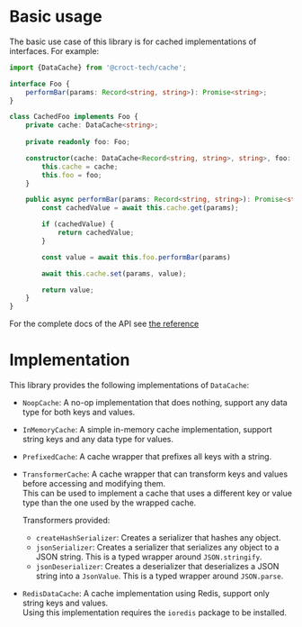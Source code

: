 # Basic usage 

The basic use case of this library is for cached implementations of interfaces. For example:

```typescript
import {DataCache} from '@croct-tech/cache';

interface Foo {
    performBar(params: Record<string, string>): Promise<string>;
}

class CachedFoo implements Foo {
    private cache: DataCache<string>;
    
    private readonly foo: Foo;

    constructor(cache: DataCache<Record<string, string>, string>, foo: Foo) {
        this.cache = cache;
        this.foo = foo;
    }

    public async performBar(params: Record<string, string>): Promise<string> {
        const cachedValue = await this.cache.get(params);

        if (cachedValue) {
            return cachedValue;
        }

        const value = await this.foo.performBar(params)

        await this.cache.set(params, value);

        return value;
    }
}
```

For the complete docs of the API see [the reference](./api.md)

# Implementation

This library provides the following implementations of `DataCache`:

- `NoopCache`: A no-op implementation that does nothing, support any data type for both keys and values.
- `InMemoryCache`: A simple in-memory cache implementation, support string keys and any data type for values.
- `PrefixedCache`: A cache wrapper that prefixes all keys with a string.
- `TransformerCache`: A cache wrapper that can transform keys and values before accessing and modifying them.  
  This can be used to implement a cache that uses a different key or value type than the one used by the wrapped cache.
  
  Transformers provided:
  - `createHashSerializer`: Creates a serializer that hashes any object.
  - `jsonSerializer`: Creates a serializer that serializes any object to a JSON string. This is a typed wrapper around `JSON.stringify`.
  - `jsonDeserializer`: Creates a deserializer that deserializes a JSON string into a `JsonValue`. This is a typed wrapper around `JSON.parse`.

- `RedisDataCache`: A cache implementation using Redis, support only string keys and values.  
  Using this implementation requires the `ioredis` package to be installed.
